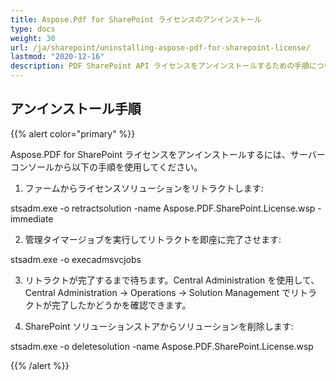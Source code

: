 ```yaml
---
title: Aspose.Pdf for SharePoint ライセンスのアンインストール
type: docs
weight: 30
url: /ja/sharepoint/uninstalling-aspose-pdf-for-sharepoint-license/
lastmod: "2020-12-16"
description: PDF SharePoint API ライセンスをアンインストールするための手順については、この記事の手順に従ってください。
---
```


## アンインストール手順

{{% alert color="primary" %}}

Aspose.PDF for SharePoint ライセンスをアンインストールするには、サーバーコンソールから以下の手順を使用してください。

1. ファームからライセンスソリューションをリトラクトします:

  stsadm.exe -o retractsolution -name Aspose.PDF.SharePoint.License.wsp -immediate

2. 管理タイマージョブを実行してリトラクトを即座に完了させます:

  stsadm.exe -o execadmsvcjobs

3. リトラクトが完了するまで待ちます。Central Administration を使用して、Central Administration -> Operations -> Solution Management でリトラクトが完了したかどうかを確認できます。

4. SharePoint ソリューションストアからソリューションを削除します:

  stsadm.exe -o deletesolution -name Aspose.PDF.SharePoint.License.wsp

{{% /alert %}}